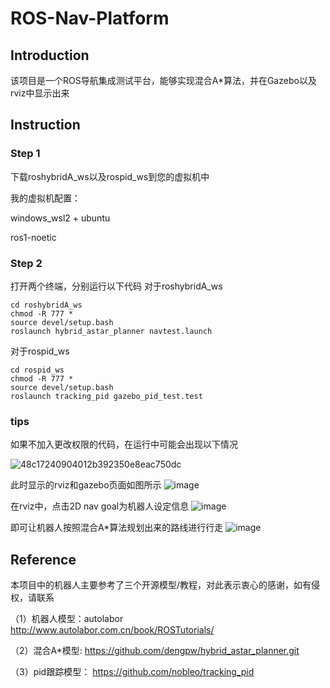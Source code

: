 # ROS-Nav-Platform
## Introduction
 该项目是一个ROS导航集成测试平台，能够实现混合A*算法，并在Gazebo以及rviz中显示出来
## Instruction
### Step 1
下载roshybridA_ws以及rospid_ws到您的虚拟机中

我的虚拟机配置：

windows_wsl2 + ubuntu

ros1-noetic
### Step 2
打开两个终端，分别运行以下代码
对于roshybridA_ws
```
cd roshybridA_ws
chmod -R 777 *
source devel/setup.bash
roslaunch hybrid_astar_planner navtest.launch
```
对于rospid_ws
```
cd rospid_ws
chmod -R 777 *
source devel/setup.bash
roslaunch tracking_pid gazebo_pid_test.test
```
### tips 
如果不加入更改权限的代码，在运行中可能会出现以下情况

![48c17240904012b392350e8eac750dc](https://github.com/ppap36/ROS-Nav-Platform/assets/108739132/8cb2fd19-feb0-46da-a9ff-987126bd7923)

此时显示的rviz和gazebo页面如图所示
![image](https://github.com/ppap36/ROS-Nav-Platform/assets/108739132/7d222b5e-4995-4f96-9b93-85adf75d5bf3)

在rviz中，点击2D nav goal为机器人设定信息
![image](https://github.com/ppap36/ROS-Nav-Platform/assets/108739132/72c08cff-a782-4132-86f3-e587003d1ec8)

即可让机器人按照混合A*算法规划出来的路线进行行走
![image](https://github.com/ppap36/ROS-Nav-Platform/assets/108739132/c8f9f636-bd41-42b8-b5bf-3fb1e55e86dd)

## Reference 
本项目中的机器人主要参考了三个开源模型/教程，对此表示衷心的感谢，如有侵权，请联系

（1）机器人模型：autolabor
http://www.autolabor.com.cn/book/ROSTutorials/

（2）混合A*模型:
https://github.com/dengpw/hybrid_astar_planner.git

（3）pid跟踪模型：
https://github.com/nobleo/tracking_pid
